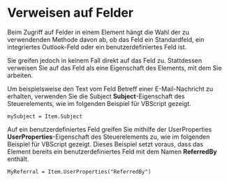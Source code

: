 
# Verweisen auf Felder

Beim Zugriff auf Felder in einem Element hängt die Wahl der zu verwendenden Methode davon ab, ob das Feld ein Standardfeld, ein integriertes Outlook-Feld oder ein benutzerdefiniertes Feld ist.

Sie greifen jedoch in keinem Fall direkt auf das Feld zu. Stattdessen verweisen Sie auf das Feld als eine Eigenschaft des Elements, mit dem Sie arbeiten.

Um beispielsweise den Text vom Feld Betreff einer E-Mail-Nachricht zu erhalten, verwenden Sie die Subject **Subject**-Eigenschaft des Steuerelements, wie im folgenden Beispiel für VBScript gezeigt.




```
mySubject = Item.Subject
```

Auf ein benutzerdefiniertes Feld greifen Sie mithilfe der UserProperties **UserProperties**-Eigenschaft des Steuerelements zu, wie im folgenden Beispiel für VBScript gezeigt. Dieses Beispiel setzt voraus, dass das Element bereits ein benutzerdefiniertes Feld mit dem Namen  **ReferredBy** enthält.



```
MyReferral = Item.UserProperties("ReferredBy")
```

